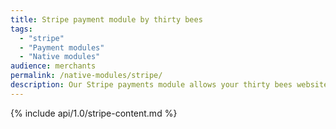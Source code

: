 ```yaml
---
title: Stripe payment module by thirty bees
tags:
  - "stripe"
  - "Payment modules"
  - "Native modules"
audience: merchants
permalink: /native-modules/stripe/
description: Our Stripe payments module allows your thirty bees website to easily accept Stripe payments, Stripe's EU payments, and ApplePay on your site.
---
```


{% include api/1.0/stripe-content.md %}